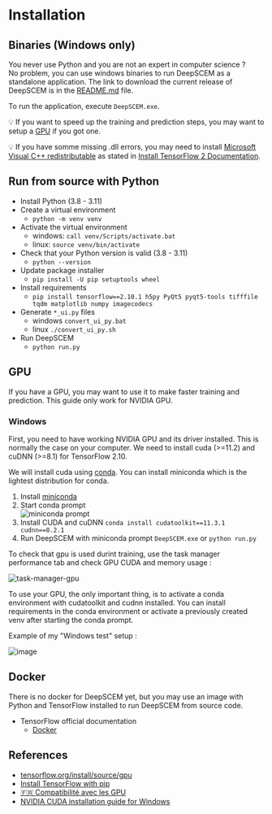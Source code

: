 # Installation

## Binaries (Windows only)
You never use Python and you are not an expert in computer science ?  
No problem, you can use windows binaries to run DeepSCEM as a standalone application.
The link to download the current release of DeepSCEM is in the
[README.md](README.md) file.

To run the application, execute `DeepSCEM.exe`.

💡 If you want to speed up the training and prediction steps, you may want to setup
a [GPU](#gpu) if you got one.

💡 If you have somme missing .dll errors, you may need to install
[Microsoft Visual C++ redistributable](https://learn.microsoft.com/fr-FR/cpp/windows/latest-supported-vc-redist?view=msvc-170)
as stated in [Install TensorFlow 2 Documentation](https://www.tensorflow.org/install).


## Run from source with Python

* Install Python (3.8 - 3.11)
* Create a virtual environment
  * `python -m venv venv`
* Activate the virtual environment
  * windows: `call venv/Scripts/activate.bat`
  * linux: `source venv/bin/activate`
* Check that your Python version is valid (3.8 - 3.11)
  * `python --version`
* Update package installer
  * `pip install -U pip setuptools wheel`
* Install requirements
  * `pip install tensorflow==2.10.1 h5py PyQt5 pyqt5-tools tifffile tqdm matplotlib numpy imagecodecs`
* Generate `*_ui.py` files
  * windows `convert_ui_py.bat`
  * linux `./convert_ui_py.sh`
* Run DeepSCEM
  * `python run.py`


## GPU
If you have a GPU, you may want to use it to make faster training and prediction.
This guide only work for NVIDIA GPU.

### Windows
First, you need to have working NVIDIA GPU and its driver installed.
This is normally the case on your computer.
We need to install cuda (>=11.2) and cuDNN (>=8.1) for TensorFlow 2.10.

We will install cuda using
[conda](https://docs.nvidia.com/cuda/cuda-installation-guide-microsoft-windows/index.html#using-conda-to-install-the-cuda-software).
You can install miniconda which is the lightest distribution for conda.

1. Install [miniconda](https://docs.anaconda.com/free/miniconda/)
2. Start conda prompt  
![miniconda prompt](https://github.com/Cyril-Meyer/DeepSCEM/assets/69190238/6908f7ab-c5ba-404c-9ec6-4ff594afdb50)
3. Install CUDA and cuDNN `conda install cudatoolkit==11.3.1 cudnn==8.2.1`
4. Run DeepSCEM with miniconda prompt `DeepSCEM.exe` or `python run.py`

To check that gpu is used durint training,
use the task manager performance tab and check
GPU CUDA and memory usage :

![task-manager-gpu](https://github.com/Cyril-Meyer/DeepSCEM/assets/69190238/239c8b0e-d884-4f21-9887-377a4fb9d8b1)

To use your GPU, the only important thing,
is to activate a conda environment with cudatoolkit and cudnn installed.
You can install requirements in the conda environment or
activate a previously created venv after starting the conda prompt.

Example of my "Windows test" setup :

![image](https://github.com/Cyril-Meyer/DeepSCEM/assets/69190238/60524ee3-0422-4edc-b48b-61aaaf5eb334)


## Docker

There is no docker for DeepSCEM yet, but you may use an image with
Python and TensorFlow installed to run DeepSCEM from source code.

* TensorFlow official documentation
  * [Docker ](https://www.tensorflow.org/install/docker)


## References
* [tensorflow.org/install/source/gpu](https://www.tensorflow.org/install/source#gpu)
* [Install TensorFlow with pip](https://www.tensorflow.org/install/pip)
* [🇫🇷 Compatibilité avec les GPU](https://www.tensorflow.org/install/gpu?hl=fr)
* [NVIDIA CUDA installation guide for Windows](https://docs.nvidia.com/cuda/cuda-installation-guide-microsoft-windows/index.html)
